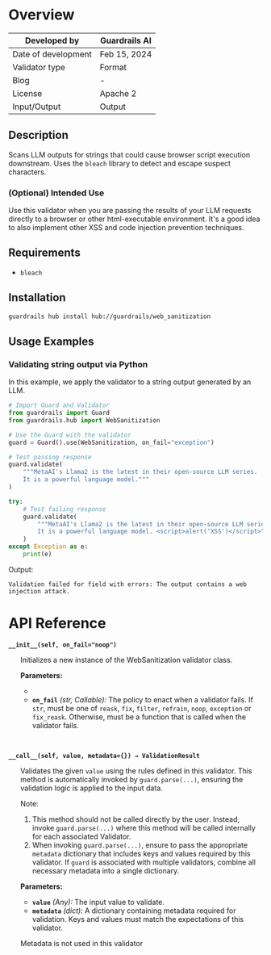 # Overview

| Developed by | Guardrails AI |
| --- | --- |
| Date of development | Feb 15, 2024 |
| Validator type | Format |
| Blog | - |
| License | Apache 2 |
| Input/Output | Output |

## Description

Scans LLM outputs for strings that could cause browser script execution downstream. Uses the `bleach` library to detect and escape suspect characters.

### (Optional) Intended Use

Use this validator when you are passing the results of your LLM requests directly to a browser or other html-executable environment. It's a good idea to also implement other XSS and code injection prevention techniques.

## Requirements
* `bleach`

## Installation

```bash
guardrails hub install hub://guardrails/web_sanitization
```

## Usage Examples

### Validating string output via Python

In this example, we apply the validator to a string output generated by an LLM.

```python
# Import Guard and Validator
from guardrails import Guard
from guardrails.hub import WebSanitization

# Use the Guard with the validator
guard = Guard().use(WebSanitization, on_fail="exception")

# Test passing response
guard.validate(
    """MetaAI's Llama2 is the latest in their open-source LLM series. 
    It is a powerful language model."""
)

try:
    # Test failing response
    guard.validate(
        """MetaAI's Llama2 is the latest in their open-source LLM series. 
        It is a powerful language model. <script>alert('XSS')</script>"""
    )
except Exception as e:
    print(e)
```
Output:
```console
Validation failed for field with errors: The output contains a web injection attack.
```

# API Reference

**`__init__(self, on_fail="noop")`**
<ul>

Initializes a new instance of the WebSanitization validator class.

**Parameters:**

- 
- **`on_fail`** *(str, Callable):* The policy to enact when a validator fails. If `str`, must be one of `reask`, `fix`, `filter`, `refrain`, `noop`, `exception` or `fix_reask`. Otherwise, must be a function that is called when the validator fails.

</ul>

<br>

**`__call__(self, value, metadata={}) → ValidationResult`**

<ul>

Validates the given `value` using the rules defined in this validator. This method is automatically invoked by `guard.parse(...)`, ensuring the validation logic is applied to the input data.

Note:

1. This method should not be called directly by the user. Instead, invoke `guard.parse(...)` where this method will be called internally for each associated Validator.
2. When invoking `guard.parse(...)`, ensure to pass the appropriate `metadata` dictionary that includes keys and values required by this validator. If `guard` is associated with multiple validators, combine all necessary metadata into a single dictionary.


**Parameters:**

- **`value`** *(Any):* The input value to validate.
- **`metadata`** *(dict):* A dictionary containing metadata required for validation. Keys and values must match the expectations of this validator.
    
Metadata is not used in this validator
    
</ul>